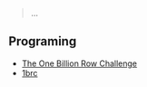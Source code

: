 > ...

## Programing
- [The One Billion Row Challenge](https://www.morling.dev/blog/one-billion-row-challenge/)
- [1brc](https://github.com/gunnarmorling/1brc)
